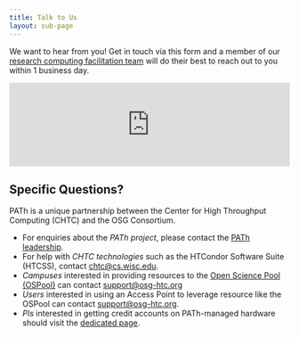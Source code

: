 ```yaml
---
title: Talk to Us
layout: sub-page
---
```


We want to hear from you! Get in touch via this form and a member of our [research computing facilitation team](/facilitation-team) will do their best to reach out to you within 1 business day.

<iframe id="portal-frame" src="https://osg-portal.osgdev.chtc.io/contact" width="100%" frameborder="0"></iframe>

## Specific Questions?

PATh is a unique partnership between the Center for High Throughput Computing (CHTC) and the OSG Consortium.

* For enquiries about the *PATh project*, please contact the [PATh leadership](mailto:leadership@path-cc.io).
* For help with *CHTC technologies* such as the HTCondor Software Suite (HTCSS), contact [chtc@cs.wisc.edu](mailto:chtc@cs.wisc.edu).
* *Campuses* interested in providing resources to the [Open Science Pool (OSPool)](https://osg-htc.org/about/open_science_pool/) can contact [support@osg-htc.org](mailto:support@opensciencegrid.org)
* *Users* interested in using an Access Point to leverage resource like the OSPool can contact [support@osg-htc.org](mailto:support@osg-htc.org).
* *PIs* interested in getting credit accounts on PATh-managed hardware should visit the [dedicated page](https://path-cc.io/services/credit-accounts/).

